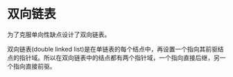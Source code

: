 # 双向链表

为了克服单向性缺点设计了双向链表。

双向链表(double linked list)是在单链表的每个结点中，再设置一个指向其前驱结点的指针域。所以在双向链表中的结点都有两个指针域，一个指向直接后继，另一个指向直接前驱。